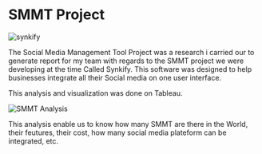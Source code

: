 # SMMT Project

![synkify](https://github.com/mikeolaniyi/SMMT_Project/assets/120651356/93fde8e7-652c-4326-bc6d-9995e2641be0)



The Social Media Management Tool Project was a research i carried our to generate report for my team with regards to the SMMT project we were developing at the time Called Synkify. This software was designed to help businesses integrate all their Social media on one user interface. 

This analysis and visualization was done on Tableau.

![SMMT Analysis](https://github.com/mikeolaniyi/SMMT_Project/assets/120651356/e7f00ad7-bd5f-4491-ae7a-f1a6f87731ab)

This analysis enable us to know how many SMMT are there in the World, their feutures, their cost, how many social media plateform can be integrated, etc.
